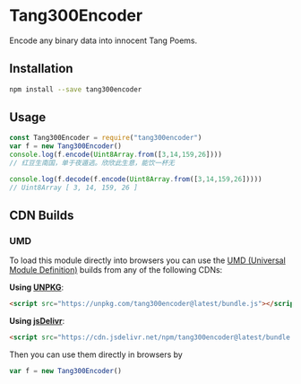 # Tang300Encoder

Encode any binary data into innocent Tang Poems.

## Installation
```bash
npm install --save tang300encoder
```

## Usage


```js
const Tang300Encoder = require("tang300encoder")
var f = new Tang300Encoder()
console.log(f.encode(Uint8Array.from([3,14,159,26])))
// 红豆生南国，单于夜遁逃。欣欣此生意，能饮一杯无

console.log(f.decode(f.encode(Uint8Array.from([3,14,159,26]))))
// Uint8Array [ 3, 14, 159, 26 ]
```
## CDN Builds

### UMD

To load this module directly into browsers you can use the [UMD (Universal Module Definition)](https://github.com/umdjs/umd) builds from any of the following CDNs:

**Using [UNPKG](https://unpkg.com/tang300encoder@latest/)**:

```html
<script src="https://unpkg.com/tang300encoder@latest/bundle.js"></script>
```

**Using [jsDelivr](https://cdn.jsdelivr.net/npm/tang300encoder@latest/)**:

```html
<script src="https://cdn.jsdelivr.net/npm/tang300encoder@latest/bundle.js"></script>
```

Then you can use them directly in browsers by
``` js
var f = new Tang300Encoder()
```